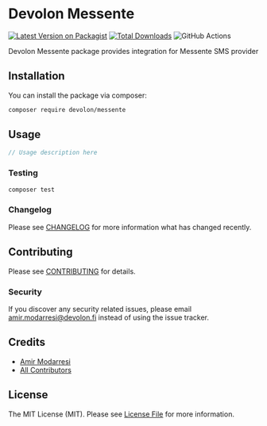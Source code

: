 # Devolon Messente

[![Latest Version on Packagist](https://img.shields.io/packagist/v/devolon/messente.svg?style=flat-square)](https://packagist.org/packages/devolon/messente)
[![Total Downloads](https://img.shields.io/packagist/dt/devolon/messente.svg?style=flat-square)](https://packagist.org/packages/devolon/messente)
![GitHub Actions](https://github.com/devolon/messente/actions/workflows/main.yml/badge.svg)

Devolon Messente package provides integration for Messente SMS provider

## Installation

You can install the package via composer:

```bash
composer require devolon/messente
```

## Usage

```php
// Usage description here
```

### Testing

```bash
composer test
```

### Changelog

Please see [CHANGELOG](CHANGELOG.md) for more information what has changed recently.

## Contributing

Please see [CONTRIBUTING](CONTRIBUTING.md) for details.

### Security

If you discover any security related issues, please email amir.modarresi@devolon.fi instead of using the issue tracker.

## Credits

-   [Amir Modarresi](https://github.com/devolon)
-   [All Contributors](../../contributors)

## License

The MIT License (MIT). Please see [License File](LICENSE.md) for more information.

